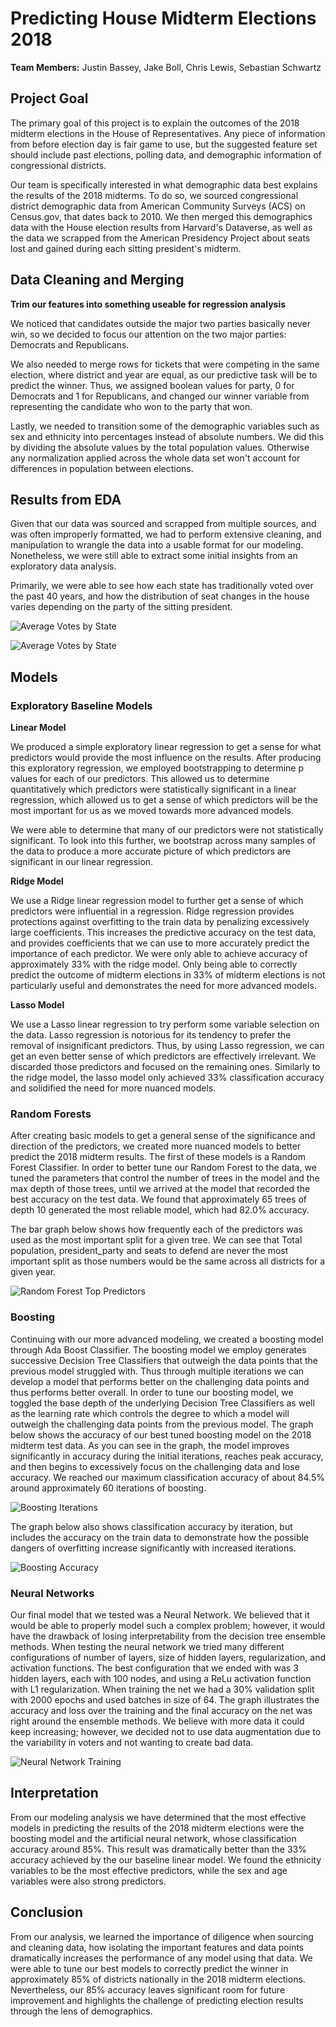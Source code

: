 # Predicting House Midterm Elections 2018
**Team Members:**
Justin Bassey, Jake Boll, Chris Lewis, Sebastian Schwartz

## Project Goal
The primary goal of this project is to explain the outcomes of the 2018 midterm elections in the House of Representatives. Any piece of information from before election day is fair game to use, but the suggested feature set should include past elections, polling data, and demographic information of congressional districts.

Our team is specifically interested in what demographic data best explains the results of the 2018 midterms. To do so, we sourced congressional district demographic data from American Community Surveys (ACS) on Census.gov, that dates back to 2010. We then merged this demographics data with the House election results from Harvard's Dataverse, as well as the data we scrapped from the American Presidency Project about seats lost and gained during each sitting president's midterm.

## Data Cleaning and Merging
**Trim our features into something useable for regression analysis**

We noticed that candidates outside the major two parties basically never win, so we decided to focus our attention on the two major parties: Democrats and Republicans.

We also needed to merge rows for tickets that were competing in the same election, where district and year are equal, as our predictive task will be to predict the winner. Thus, we assigned boolean values for party, 0 for Democrats and 1 for Republicans, and changed our winner variable from representing the candidate who won to the party that won.

Lastly, we needed to transition some of the demographic variables such as sex and ethnicity into percentages instead of absolute numbers. We did this by dividing the absolute values by the total population values. Otherwise any normalization applied across the whole data set won't account for differences in population between elections.

## Results from EDA
Given that our data was sourced and scrapped from multiple sources, and was often improperly formatted, we had to perform extensive cleaning, and manipulation to wrangle the data into a usable format for our modeling. Nonetheless, we were still able to extract some initial insights from an exploratory data analysis.

Primarily, we were able to see how each state has traditionally voted over the past 40 years, and how the distribution of seat changes in the house varies depending on the party of the sitting president.

![Average Votes by State](https://github.com/Bassatron/housemidterms2018/blob/master/figures/Party_Voting_Averages_by_State.png?raw=true)

![Average Votes by State](https://github.com/Bassatron/housemidterms2018/blob/master/figures/Distributions_of_Change_in_House_Seats.png?raw=true)

## Models
### Exploratory Baseline Models
**Linear Model**

We produced a simple exploratory linear regression to get a sense for what predictors would provide the most influence on the results. After producing this exploratory regression, we employed bootstrapping to determine p values for each of our predictors. This allowed us to determine quantitatively which predictors were statistically significant in a linear regression, which allowed us to get a sense of which predictors will be the most important for us as we moved towards more advanced models.

We were able to determine that many of our predictors were not statistically significant. To look into this further, we bootstrap across many samples of the data to produce a more accurate picture of which predictors are significant in our linear regression.

**Ridge Model**

We use a Ridge linear regression model to further get a sense of which predictors were influential in a regression. Ridge regression provides protections against overfitting to the train data by penalizing excessively large coefficients. This increases the predictive accuracy on the test data, and provides coefficients that we can use to more accurately predict the importance of each predictor. We were only able to achieve accuracy of approximately 33% with the ridge model. Only being able to correctly predict the outcome of midterm elections in 33% of midterm elections is not particularly useful and demonstrates the need for more advanced models.

**Lasso Model**

We use a Lasso linear regression to try perform some variable selection on the data. Lasso regression is notorious for its tendency to prefer the removal of insignificant predictors. Thus, by using Lasso regression, we can get an even better sense of which predictors are effectively irrelevant. We discarded those predictors and focused on the remaining ones. Similarly to the ridge model, the lasso model only achieved 33% classification accuracy and solidified the need for more nuanced models.

### Random Forests

After creating basic models to get a general sense of the significance and direction of the predictors, we created more nuanced models to better predict the 2018 midterm results. The first of these models is a Random Forest Classifier. In order to better tune our Random Forest to the data, we tuned the parameters that control the number of trees in the model and the max depth of those trees, until we arrived at the model that recorded the best accuracy on the test data. We found that approximately 65 trees of depth 10 generated the most reliable model, which had 82.0% accuracy.

The bar graph below shows how frequently each of the predictors was used as the most important split for a given tree. We can see that Total population, president_party and seats to defend are never the most important split as those numbers would be the same across all districts for a given year.

![Random Forest Top Predictors](https://github.com/Bassatron/housemidterms2018/blob/master/figures/rf_top_preds.png?raw=true)

### Boosting

Continuing with our more advanced modeling, we created a boosting model through Ada Boost Classifier. The boosting model we employ generates successive Decision Tree Classifiers that outweigh the data points that the previous model struggled with. Thus through multiple iterations we can develop a model that performs better on the challenging data points and thus performs better overall. In order to tune our boosting model, we toggled the base depth of the underlying Decision Tree Classifiers as well as the learning rate which controls the degree to which a model will outweigh the challenging data points from the previous model. The graph below shows the accuracy of our best tuned boosting model on the 2018 midterm test data. As you can see in the graph, the model improves significantly in accuracy during the initial iterations, reaches peak accuracy, and then begins to excessively focus on the challenging data and lose accuracy. We reached our maximum classification accuracy of about 84.5% around approximately 60 iterations of boosting.

![Boosting Iterations](https://github.com/Bassatron/housemidterms2018/blob/master/figures/boost_test_150.png?raw=true)

The graph below also shows classification accuracy by iteration, but includes the accuracy on the train data to demonstrate how the possible dangers of overfitting increase significantly with increased iterations.

![Boosting Accuracy](https://github.com/Bassatron/housemidterms2018/blob/master/figures/boost_both_150.png?raw=true)

### Neural Networks

Our final model that we tested was a Neural Network. We believed that it would be able to properly model such a complex problem; however, it would have the drawback of losing interpretability from the decision tree ensemble methods. When testing the neural network we tried many different configurations of number of layers, size of hidden layers, regularization, and activation functions. The best configuration that we ended with was 3 hidden layers, each with 100 nodes, and using a ReLu activation function with L1 regularization. When training the net we had a 30% validation split with 2000 epochs and used batches in size of 64. The graph illustrates the accuracy and loss over the training and the final accuracy on the net was right around the ensemble methods. We believe with more data it could keep increasing; however, we decided not to use data augmentation due to the variability in voters and not wanting to create bad data.

![Neural Network Training](https://github.com/Bassatron/housemidterms2018/blob/master/figures/neuralNet_train.png?raw=true)

## Interpretation

From our modeling analysis we have determined that the most effective models in predicting the results of the 2018 midterm elections were the boosting model and the artificial neural network, whose classification accuracy around 85%. This result was dramatically better than the 33% accuracy achieved by the our baseline linear model. We found the ethnicity variables to be the most effective predictors, while the sex and age variables were also strong predictors.

## Conclusion

From our analysis, we learned the importance of diligence when sourcing and cleaning data, how isolating the important features and data points dramatically increases the performance of any model using that data. We were able to tune our best models to correctly predict the winner in approximately 85% of districts nationally in the 2018 midterm elections. Nevertheless, our 85% accuracy leaves significant room for future improvement and highlights the challenge of predicting election results through the lens of demographics. 
